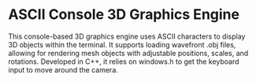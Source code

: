
# ASCII Console 3D Graphics Engine
This console-based 3D graphics engine uses ASCII characters to display 3D objects within the terminal.
It supports loading wavefront .obj files, allowing for rendering mesh objects with adjustable positions, scales, and rotations.
Developed in C++, it relies on windows.h to get the keyboard input to move around the camera.
